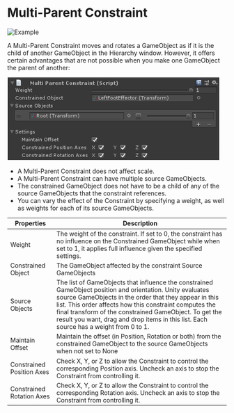 # Multi-Parent Constraint

![Example](../images/constraint_multi_parent/multi_parent.gif)

A Multi-Parent Constraint moves and rotates a GameObject as if it is the child of another GameObject in the Hierarchy window.
However, it offers certain advantages that are not possible when you make one GameObject the parent of another:

![Component](../images/constraint_multi_parent/multi_parent_component.png)

- A Multi-Parent Constraint does not affect scale.
- A Multi-Parent Constraint can have multiple source GameObjects.
- The constrained GameObject does not have to be a child of any of the source GameObjects that the constraint references.
- You can vary the effect of the Constraint by specifying a weight, as well as weights for each of its source GameObjects.

|Properties|Description|
|---|---|
|Weight|The weight of the constraint. If set to 0, the constraint has no influence on the Constrained GameObject while when set to 1, it applies full influence given the specified settings.|
|Constrained Object|The GameObject affected by the constraint Source GameObjects|
|Source Objects|The list of GameObjects that influence the constrained GameObject position and orientation. Unity evaluates source GameObjects in the order that they appear in this list. This order affects how this constraint computes the final transform of the constrained GameObject. To get the result you want, drag and drop items in this list. Each source has a weight from 0 to 1.|
|Maintain Offset|Maintain the offset (in Position, Rotation or both) from the constrained GameObject to the source GameObjects when not set to None|
|Constrained Position Axes|Check X, Y, or Z to allow the Constraint to control the corresponding Position axis. Uncheck an axis to stop the Constraint from controlling it.|
|Constrained Rotation Axes|Check X, Y, or Z to allow the Constraint to control the corresponding Rotation axis. Uncheck an axis to stop the Constraint from controlling it.|
